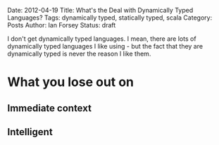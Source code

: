 Date: 2012-04-19
Title: What's the Deal with Dynamically Typed Languages? 
Tags: dynamically typed, statically typed, scala
Category: Posts
Author: Ian Forsey
Status: draft

I don't get dynamically typed languages. I mean, there are lots of dynamically typed languages I like using - but the fact that they are dynamically typed is never the reason I like them. 

# What you lose out on

## Immediate context



## Intelligent 